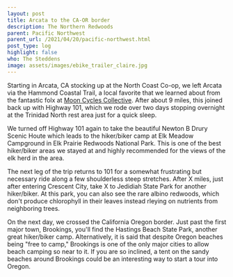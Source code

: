 ```yaml
---
layout: post
title: Arcata to the CA-OR border
description: The Northern Redwoods
parent: Pacific Northwest
parent_url: /2021/04/20/pacific-northwest.html
post_type: log
highlight: false
who: The Steddens
image: assets/images/ebike_trailer_claire.jpg
---
```


Starting in Arcata, CA stocking up at the North Coast Co-op, we left Arcata via the Hammond Coastal Trail, a local favorite that we learned about from the fantastic folx at <a href="https://www.arcatamooncycles.com/">Moon Cycles Collective</a>. After about 9 miles, this joined back up with Highway 101, which we rode over two days stopping overnight at the Trinidad North rest area just for a quick sleep.

We turned off Highway 101 again to take the beautiful Newton B Drury Scenic Houte which leads to the hiker/biker camp at Elk Meadow Campground in Elk Prairie Redwoods National Park.  This is one of the best hiker/biker areas we stayed at and highly recommended for the views of the elk herd in the area.

The next leg of the trip returns to 101 for a somewhat frustrating but necessary ride along a few shoulderless steep stretches.  After X miles, just after entering Crescent City, take X to Jedidiah State Park for another hiker/biker.  At this park, you can also see the rare albino redwoods, which don't produce chlorophyll in their leaves instead rleying on nutrients from neighboring trees.

On the next day, we crossed the California Oregon border. Just past the first major town, Brookings, you'll find the Hastings Beach State Park, another great hiker/biker camp.  Alternatively, it is said that despite Oregon beaches being "free to camp," Brookings is one of the only major cities to allow beach camping so near to it.  If you are so inclined, a tent on the sandy beaches around Brookings could be an interesting way to start a tour into Oregon.

